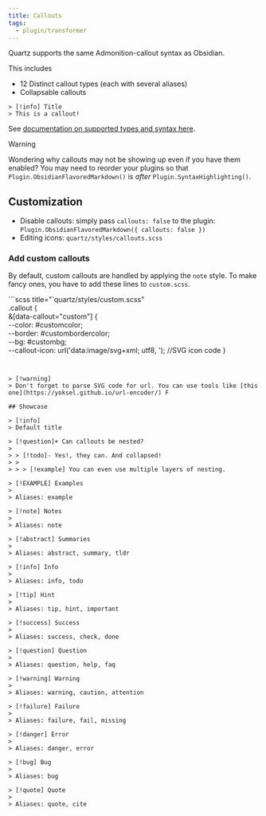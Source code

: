 ```yaml
---
title: Callouts
tags:
  - plugin/transformer
---
```


Quartz supports the same Admonition-callout syntax as Obsidian.

This includes

- 12 Distinct callout types (each with several aliases)
- Collapsable callouts

```
> [!info] Title
> This is a callout!
```

See [documentation on supported types and syntax here](https://help.obsidian.md/Editing+and+formatting/Callouts).

> [!warning]
> Wondering why callouts may not be showing up even if you have them enabled? You may need to reorder your plugins so that `Plugin.ObsidianFlavoredMarkdown()` is _after_ `Plugin.SyntaxHighlighting()`.

## Customization

- Disable callouts: simply pass `callouts: false` to the plugin: `Plugin.ObsidianFlavoredMarkdown({ callouts: false })`
- Editing icons: `quartz/styles/callouts.scss`

### Add custom callouts

By default, custom callouts are handled by applying the `note` style. To make fancy ones, you have to add these lines to `custom.scss`.

```scss title="`quartz/styles/custom.scss"  
.callout {  
 &[data-callout="custom"] {  
 --color: #customcolor;  
 --border: #custombordercolor;  
 --bg: #custombg;  
 --callout-icon: url('data:image/svg+xml; utf8, <custom formatted svg>'); //SVG icon code
}

```


> [!warning]
> Don't forget to parse SVG code for url. You can use tools like [this one](https://yoksel.github.io/url-encoder/) F

## Showcase

> [!info]
> Default title

> [!question]+ Can callouts be nested?
>
> > [!todo]- Yes!, they can. And collapsed!
> >
> > > [!example] You can even use multiple layers of nesting.

> [!EXAMPLE] Examples
>
> Aliases: example

> [!note] Notes
>
> Aliases: note

> [!abstract] Summaries
>
> Aliases: abstract, summary, tldr

> [!info] Info
>
> Aliases: info, todo

> [!tip] Hint
>
> Aliases: tip, hint, important

> [!success] Success
>
> Aliases: success, check, done

> [!question] Question
>
> Aliases: question, help, faq

> [!warning] Warning
>
> Aliases: warning, caution, attention

> [!failure] Failure
>
> Aliases: failure, fail, missing

> [!danger] Error
>
> Aliases: danger, error

> [!bug] Bug
>
> Aliases: bug

> [!quote] Quote
>
> Aliases: quote, cite
```
